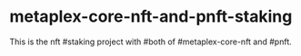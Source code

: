 # metaplex-core-nft-and-pnft-staking
This is the nft #staking project with #both of #metaplex-core-nft and #pnft.
